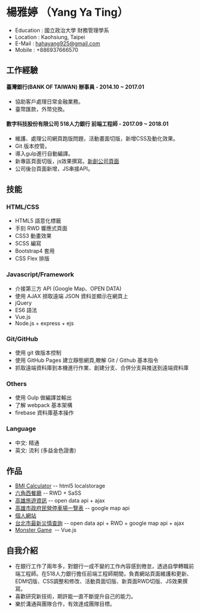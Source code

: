 # 楊雅婷 （Yang Ya Ting）

* Education : 國立政治大學 財務管理學系
* Location : Kaohsiung, Taipei
* E-Mail : hahayang925@gmail.com
* Mobile : +886937666570

## 工作經驗

#### 臺灣銀行(BANK OF TAIWAN) 辦事員 - 2014.10 ~ 2017.01
* 協助客戶處理日常金融業務。
* 臺幣匯款，外幣兌換。

#### 數字科技股份有限公司 518人力銀行 前端工程師 - 2017.09 ~ 2018.01
* 維護、處理公司網頁跑版問題，活動畫面切版，新增CSS及動化效果。
* Git 版本控管。
* 導入gulp進行自動編譯。
* 新專區頁面切版，js效果撰寫。[新創公司頁面](https://www.518.com.tw/startup-jackercleaning.html)
* 公司後台頁面新增，JS串接API。

## 技能

### HTML/CSS

* HTML5 語意化標籤
* 手刻 RWD 響應式頁面
* CSS3 動畫效果
* SCSS 編寫
* Bootstrap4 套用
* CSS Flex 排版

### Javascript/Framework

* 介接第三方 API (Google Map、OPEN DATA)
* 使用 AJAX 撈取遠端 JSON 資料並顯示在網頁上
* jQuery
* ES6 語法
* Vue.js
* Node.js + express + ejs

### Git/GitHub

* 使用 git 做版本控制
* 使用 GitHub Pages 建立靜態網頁,瞭解 Git / Github 基本指令
* 抓取遠端資料庫到本機進行作業、創建分支、合併分支與推送到遠端資料庫

### Others

* 使用 Gulp 做編譯並輸出
* 了解 webpack 基本架構
* firebase 資料庫基本操作

### Language

* 中文: 精通
* 英文: 流利 (多益金色證書)

## 作品

* [BMI Calculator](https://hahayang925.github.io/BMI/)
  -- html5 localstorage
* [六角西餐廳](https://hahayang925.github.io/project-burger/)
  -- RWD + SaSS
* [高雄旅遊資訊](https://hahayang925.github.io/travel/)
  -- open data api + ajax
* [高雄市政府民營停車場一覽表](https://hahayang925.github.io/parking/)
  -- google map api
* [個人網站](https://hahayang925.github.io/haha/)
* [台北市最新災情查詢](https://hahayang925.github.io/typhoon/)
  -- open data api + RWD + google map api + ajax
* [Monster Game](https://hahayang925.github.io/monstergame/)
  --  Vue.js
 
## 自我介紹

* 在銀行工作了兩年多，對銀行一成不變的工作內容感到倦怠，透過自學轉職前端工程師。在518人力銀行擔任前端工程師期間，負責網站頁面維護和更新、EDM切版、CSS調整和修改、活動頁面切版、新頁面RWD切版、JS效果撰寫。
* 喜歡研究新技術，期許能一直不斷提升自己的能力。
* 樂於溝通與團隊合作，有效達成團隊目標。
